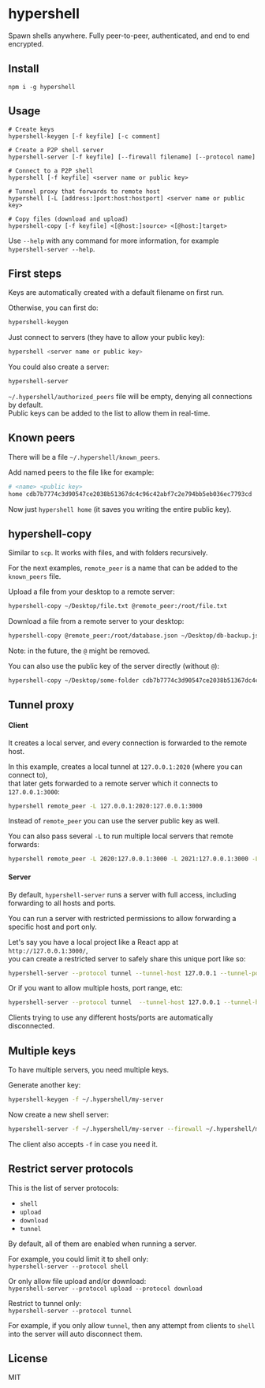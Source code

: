 # hypershell

Spawn shells anywhere. Fully peer-to-peer, authenticated, and end to end encrypted.

## Install
```
npm i -g hypershell
```

## Usage
```shell
# Create keys
hypershell-keygen [-f keyfile] [-c comment]

# Create a P2P shell server
hypershell-server [-f keyfile] [--firewall filename] [--protocol name]

# Connect to a P2P shell
hypershell [-f keyfile] <server name or public key>

# Tunnel proxy that forwards to remote host
hypershell [-L [address:]port:host:hostport] <server name or public key>

# Copy files (download and upload)
hypershell-copy [-f keyfile] <[@host:]source> <[@host:]target>
```

Use `--help` with any command for more information, for example `hypershell-server --help`.

## First steps
Keys are automatically created with a default filename on first run.

Otherwise, you can first do:
```bash
hypershell-keygen
```

Just connect to servers (they have to allow your public key):
```bash
hypershell <server name or public key>
```

You could also create a server:
```bash
hypershell-server
```

`~/.hypershell/authorized_peers` file will be empty, denying all connections by default.\
Public keys can be added to the list to allow them in real-time.

## Known peers
There will be a file `~/.hypershell/known_peers`.

Add named peers to the file like for example:
```bash
# <name> <public key>
home cdb7b7774c3d90547ce2038b51367dc4c96c42abf7c2e794bb5eb036ec7793cd 
```

Now just `hypershell home` (it saves you writing the entire public key).

## hypershell-copy
Similar to `scp`. It works with files, and with folders recursively.

For the next examples, `remote_peer` is a name that can be added to the `known_peers` file.

Upload a file from your desktop to a remote server:
```bash
hypershell-copy ~/Desktop/file.txt @remote_peer:/root/file.txt
```

Download a file from a remote server to your desktop:
```bash
hypershell-copy @remote_peer:/root/database.json ~/Desktop/db-backup.json
```

Note: in the future, the `@` might be removed.

You can also use the public key of the server directly (without `@`):
```bash
hypershell-copy ~/Desktop/some-folder cdb7b7774c3d90547ce2038b51367dc4c96c42abf7c2e794bb5eb036ec7793cd:/root/backup-folder
```

## Tunnel proxy

#### Client

It creates a local server, and every connection is forwarded to the remote host.

In this example, creates a local tunnel at `127.0.0.1:2020` (where you can connect to),\
that later gets forwarded to a remote server which it connects to `127.0.0.1:3000`:
```bash
hypershell remote_peer -L 127.0.0.1:2020:127.0.0.1:3000
```

Instead of `remote_peer` you can use the server public key as well.

You can also pass several `-L` to run multiple local servers that remote forwards:
```bash
hypershell remote_peer -L 2020:127.0.0.1:3000 -L 2021:127.0.0.1:3000 -L 2022:127.0.0.1:3000
```

#### Server

By default, `hypershell-server` runs a server with full access, including forwarding to all hosts and ports.

You can run a server with restricted permissions to allow forwarding a specific host and port only.

Let's say you have a local project like a React app at `http://127.0.0.1:3000/`,\
you can create a restricted server to safely share this unique port like so:

```bash
hypershell-server --protocol tunnel --tunnel-host 127.0.0.1 --tunnel-port 3000
```

Or if you want to allow multiple hosts, port range, etc:

```bash
hypershell-server --protocol tunnel  --tunnel-host 127.0.0.1 --tunnel-host 192.168.0.25 --tunnel-port 1080 --tunnel-port 3000 --tunnel-port 4100-4200
```

Clients trying to use any different hosts/ports are automatically disconnected.

## Multiple keys
To have multiple servers, you need multiple keys.

Generate another key:
```bash
hypershell-keygen -f ~/.hypershell/my-server
```

Now create a new shell server:
```bash
hypershell-server -f ~/.hypershell/my-server --firewall ~/.hypershell/my-server-firewall
```

The client also accepts `-f` in case you need it.

## Restrict server protocols

This is the list of server protocols:
- `shell`
- `upload`
- `download`
- `tunnel`

By default, all of them are enabled when running a server.

For example, you could limit it to shell only:\
`hypershell-server --protocol shell`

Or only allow file upload and/or download:\
`hypershell-server --protocol upload --protocol download`

Restrict to tunnel only:\
`hypershell-server --protocol tunnel`

For example, if you only allow `tunnel`, then any attempt from clients to `shell` into the server will auto disconnect them.

## License
MIT
